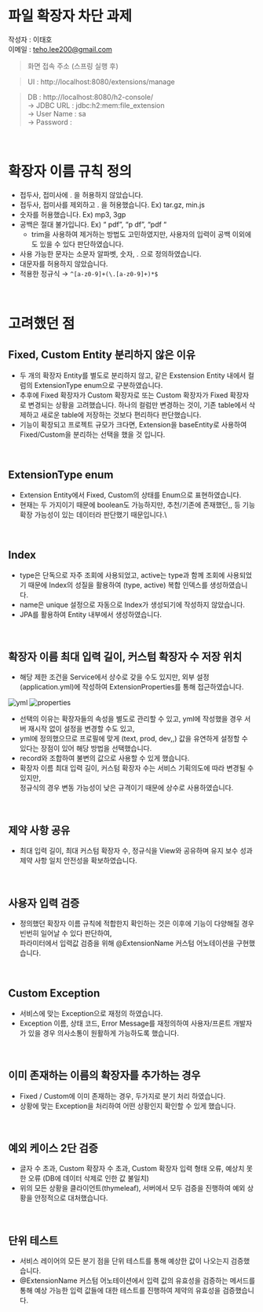 # 파일 확장자 차단 과제
작성자 : 이태호<br>
이메일 : teho.lee200@gmail.com

> 화면 접속 주소 (스프링 실행 후) 

> UI : http://localhost:8080/extensions/manage

> DB : http://localhost:8080/h2-console/<br>
 → JDBC URL : jdbc:h2:mem:file_extension<br>
 → User Name : sa<br>
 → Password :

<br>

# 확장자 이름 규칙 정의
- 접두사, 접미사에 . 을 허용하지 않았습니다.
- 접두사, 접미사를 제외하고 . 을 허용했습니다. Ex) tar.gz, min.js
- 숫자를 허용했습니다. Ex) mp3, 3gp
- 공백은 절대 불가입니다. Ex) “ pdf”, “p df”, “pdf “
    - trim을 사용하여 제거하는 방법도 고민하였지만,
    사용자의 입력이 공백 이외에도 있을 수 있다 판단하였습니다.
- 사용 가능한 문자는 소문자 알파벳, 숫자, . 으로 정의하였습니다.
- 대문자를 허용하지 않았습니다.
- 적용한 정규식 → `^[a-z0-9]+(\.[a-z0-9]+)*$`

<br>

# 고려했던 점

## Fixed, Custom Entity 분리하지 않은 이유

- 두 개의 확장자 Entity를 별도로 분리하지 않고, 같은 Exstension Entity 내에서
컬럼의 ExtensionType enum으로 구분하였습니다.
- 추후에 Fixed 확장자가 Custom 확장자로 또는 Custom 확장자가 Fixed 확장자 로 변경되는 상황을 고려했습니다. 하나의 컬럼만 변경하는 것이, 기존 table에서 삭제하고 새로운 table에 저장하는 것보다 편리하다 판단했습니다.
- 기능이 확장되고 프로젝트 규모가 크다면, Extension을 baseEntity로 사용하여 Fixed/Custom을 분리하는 선택을 했을 것 입니다.

<br>

## ExtensionType enum

- Extension Entity에서 Fixed, Custom의 상태를 Enum으로 표현하였습니다.
- 현재는 두 가지이기 때문에 boolean도 가능하지만, 추천/기존에 존재했던,, 등 기능 확장 가능성이 있는 데이터라 판단했기 때문입니다.\
  
<br>

## Index

- type은 단독으로 자주 조회에 사용되었고, active는 type과 함께 조회에 사용되었기 때문에 Index의 성질을 활용하여 (type, active) 복합 인덱스를 생성하였습니다.
- name은 unique 설정으로 자동으로 Index가 생성되기에 작성하지 않았습니다.
- JPA를 활용하여 Entity 내부에서 생성하였습니다.
  
<br>

## 확장자 이름 최대 입력 길이, 커스텀 확장자 수 저장 위치

- 해당 제한 조건을 Service에서 상수로 갖을 수도 있지만, 외부 설정(application.yml)에 작성하여 ExtensionProperties를 통해 접근하였습니다.

![yml](https://github.com/user-attachments/assets/0ab26e28-9071-4f80-aca7-749373539d54)
![properties](https://github.com/user-attachments/assets/0ba8eb53-5c37-41ca-9ebf-57de123b1f22)

- 선택의 이유는 확장자들의 속성을 별도로 관리할 수 있고, yml에 작성했을 경우 서버 재시작 없이 설정을 변경할 수도 있고,
- yml에 정의했으므로 프로필에 맞게 (text, prod, dev,,) 값을 유연하게 설정할 수 있다는 장점이 있어 해당 방법을 선택했습니다.
- record와 조합하여 불변의 값으로 사용할 수 있게 했습니다.
- 확장자 이름 최대 입력 길이, 커스텀 확장자 수는 서비스 기획의도에 따라 변경될 수 있지만,<br>정규식의 경우 변동 가능성이 낮은 규격이기 때문에 상수로 사용하였습니다.

<br>

## 제약 사항 공유

- 최대 입력 길이, 최대 커스텀 확장자 수, 정규식을 View와 공유하며 유지 보수 성과 제약 사항 일치 안전성을 확보하였습니다.

<br>

## 사용자 입력 검증

- 정의했던 확장자 이름 규칙에 적합한지 확인하는 것은 이후에 기능이 다양해질 경우 빈번히 일어날 수 있다 판단하여,<br>파라미터에서 입력값 검증을 위해 @ExtensionName 커스텀 어노테이션을 구현했습니다.

<br>

## Custom Exception

- 서비스에 맞는 Exception으로 재정의 하였습니다.
- Exception 이름, 상태 코드, Error Message를 재정의하여 사용자/프론트 개발자가 있을 경우 의사소통이 원활하게 가능하도록 했습니다.

<br>

## 이미 존재하는 이름의 확장자를 추가하는 경우

- Fixed / Custom에 이미 존재하는 경우, 두가지로 분기 처리 하였습니다.
- 상황에 맞는 Exception을 처리하여 어떤 상황인지 확인할 수 있게 했습니다.

<br>

## 예외 케이스 2단 검증

- 글자 수 초과, Custom 확장자 수 초과, Custom 확장자 입력 형태 오류, 예상치 못한 오류 (DB에 데이터 삭제로 인한 값 불일치)
- 위의 모든 상황을 클라이언트(thymeleaf), 서버에서 모두 검증을 진행하여 예외 상황을 안정적으로 대처했습니다.

<br>




## 단위 테스트

- 서비스 레이어의 모든 분기 점을 단위 테스트를 통해 예상한 값이 나오는지 검증했습니다.
- @ExtensionName 커스텀 어노테이션에서 입력 값의 유효성을 검증하는 메서드를 통해 예상 가능한 입력 값들에 대한 테스트를 진행하여 제약의 유효성을 검증했습니다.
